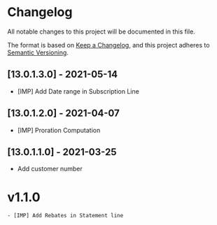 # Changelog

All notable changes to this project will be documented in this file.

The format is based on [Keep a Changelog](https://keepachangelog.com/en/1.0.0/),
and this project adheres to [Semantic Versioning](https://semver.org/spec/v2.0.0.html).

## [13.0.1.3.0] - 2021-05-14

- [IMP] Add Date range in Subscription Line

## [13.0.1.2.0] - 2021-04-07

- [IMP] Proration Computation

## [13.0.1.1.0] - 2021-03-25

- Add customer number

# v1.1.0

    - [IMP] Add Rebates in Statement line
